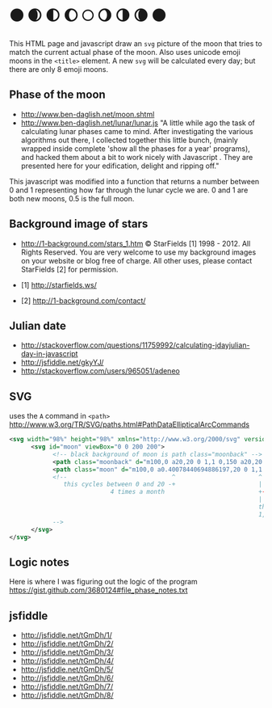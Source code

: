 🌑 🌒 🌓 🌔 🌕 🌖 🌗 🌘 🌑
==================

This HTML page and javascript draw an `svg` picture of the moon that tries to match the current 
actual phase of the moon.  Also uses unicode emoji moons in the `<title>` element.  A new `svg` will
be calculated every day; but there are only 8 emoji moons.

Phase of the moon
-----------------

 * http://www.ben-daglish.net/moon.shtml
 * http://www.ben-daglish.net/lunar/lunar.js
"A little while ago the task of calculating lunar phases came to mind. After investigating the various algorithms out there, I collected together this little bunch, (mainly wrapped inside complete 'show all the phases for a year' programs), and hacked them about a bit to work nicely with Javascript . They are presented here for your edification, delight and ripping off."

This javascript was modified into a function that returns a number between 0 and 1 representing how 
far through the lunar cycle we are.  0 and 1 are both new moons, 0.5 is the full moon.


Background image of stars
----------------

 * http://1-background.com/stars_1.htm
© StarFields [1] 1998 - 2012. All Rights Reserved.
You are very welcome to use my background images on your website
or blog free of charge. All other uses, please contact StarFields [2] for
permission. 

 * [1] http://starfields.ws/
 * [2] http://1-background.com/contact/


Julian date
----------

 * http://stackoverflow.com/questions/11759992/calculating-jdayjulian-day-in-javascript
 * http://jsfiddle.net/gkyYJ/
 * http://stackoverflow.com/users/965051/adeneo


SVG
---
uses the `A` command in `<path>` http://www.w3.org/TR/SVG/paths.html#PathDataEllipticalArcCommands

```xml
<svg width="98%" height="98%" xmlns="http://www.w3.org/2000/svg" version="1.1">
      <svg id="moon" viewBox="0 0 200 200">
            <!-- black background of moon is path class="moonback" -->
            <path class="moonback" d="m100,0 a20,20 0 1,1 0,150 a20,20 0 1,1 0,-150"></path>
            <path class="moon" d="m100,0 a0.40078440694886197,20 0 1,1 0,150 a20,20 0 1,1 0,-150"></path>
            <!--                             ^                       ^                  ^
               this cycles between 0 and 20 -+                       |                  |
                            4 times a month                          +------------------+
                                                                     |
                                                                     these arc-sweep options cycle
                                                                     1,0 --  0,0 --  1,1 -- 0,0 
            -->
      </svg>
</svg>
```

Logic notes
----------

Here is where I was figuring out the logic of the program https://gist.github.com/3680124#file_phase_notes.txt


jsfiddle
--------

 * <http://jsfiddle.net/tGmDh/1/>
 * <http://jsfiddle.net/tGmDh/2/>
 * <http://jsfiddle.net/tGmDh/3/>
 * <http://jsfiddle.net/tGmDh/4/>
 * <http://jsfiddle.net/tGmDh/5/>
 * <http://jsfiddle.net/tGmDh/6/>
 * <http://jsfiddle.net/tGmDh/7/>
 * <http://jsfiddle.net/tGmDh/8/>


